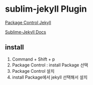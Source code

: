 # sublim-jekyll Plugin

[Package Control Jekyll](https://packagecontrol.io/packages/Jekyll)

[Sublime-Jekyll Docs](https://sublime-jekyll.readthedocs.io/en/latest/#)



## install

1. Command + Shift + p
2. Package Control : install Package 선택
3. Package Control 설치
4. install Package에서 jekyll 선택해서 설치



